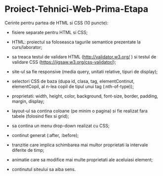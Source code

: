 # Proiect-Tehnici-Web-Prima-Etapa
Cerinte pentru partea de HTML si CSS (10 puncte):

* fisiere separate pentru HTML si CSS;

* HTML: proiectul sa foloseasca tagurile semantice prezentate la curs/laborator;

* sa treaca testul de validare HTML (http://validator.w3.org/ ) si testul de validare CSS (https://jigsaw.w3.org/css-validator/);

* site-ul sa fie responsive (media query, unitati relative, tipuri de display);

* selectori CSS de baza (dupa id, clasa, tag, elementContinut, elementCopil, al n-lea copil de tipul unui tag (:nth-of-type));

* proprietati: width, height, color, background, font-size, border, padding, margin, display;

* layout-ul sa contina coloane (pe minim o pagina) si fie realizat fara tabele (folosind flex si grid);

* sa contina un menu drop-down realizat cu CSS;

* continut generat (:after, :before);

* tranzitie care implica schimbarea mai multor proprietati la intervale diferite de timp;

* animatie care sa modifice mai multe proprietati ale aceluiasi element;

* continutul siteului sa aiba sens.
